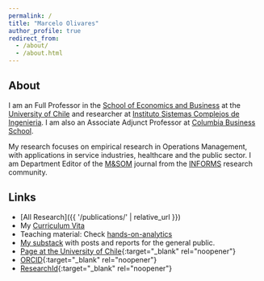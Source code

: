 ```yaml
---
permalink: /
title: "Marcelo Olivares"
author_profile: true
redirect_from: 
  - /about/
  - /about.html
---
```


## About

I am an Full Professor in the [School of Economics and Business](https://fen.uchile.cl/es) at the [University of Chile](https://www.uchile.cl/) and researcher at [Instituto Sistemas Complejos de Ingenieria](https://isci.cl/en/). I am also an Associate Adjunct Professor at [Columbia Business School](https://business.columbia.edu/faculty/divisions/dro).

My research focuses on empirical research in Operations Management, with applications in service industries, healthcare and the public sector. I am Department Editor of the [M&SOM](https://pubsonline.informs.org/journal/msom) journal from the [INFORMS](https://www.informs.org/) research community.


## Links

- [All Research]({{ '/publications/' | relative_url }})
- My [Curriculum Vita](https://www.dropbox.com/s/9yc10f1gmcaec5v/cv_Marcelo_Olivares.pdf?dl=0)
- Teaching material: Check [hands-on-analytics](https://maolivar.github.io/hands-on-analytics/)
- [My substack](https://marceloolivares.substack.com/) with posts and reports for the general public.
- [Page at the University of Chile](https://fen.uchile.cl/academicos/marcelo-olivares/){:target="_blank" rel="noopener"}
- [ORCID](https://orcid.org/0000-0001-8465-624X){:target="_blank" rel="noopener"}
- [ResearchId](https://www.webofscience.com/wos/author/record/AAT-6257-2020){:target="_blank" rel="noopener"}

